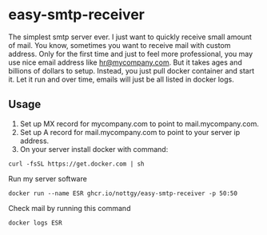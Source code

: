 # easy-smtp-receiver

The simplest smtp server ever.
I just want to quickly receive small amount of mail.
You know, sometimes you want to receive mail with
custom address. Only for the first time and just to
feel more professional, you may use nice email address
like hr@mycompany.com. But it takes ages and billions
of dollars to setup. Instead, you just pull docker container
and start it. Let it run and over time, emails will just be
all listed in docker logs.

## Usage

1. Set up MX record for mycompany.com to point to mail.mycompany.com.
1. Set up A record for mail.mycompany.com to point to your server ip address.
1. On your server install docker with command:
```
curl -fsSL https://get.docker.com | sh
```

Run my server software
```
docker run --name ESR ghcr.io/nottgy/easy-smtp-receiver -p 50:50
```

Check mail by running this command
```
docker logs ESR
```
